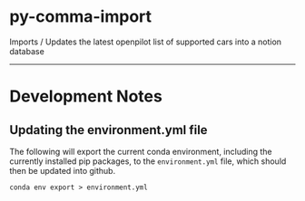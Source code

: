 # py-comma-import
Imports / Updates the latest openpilot list of supported cars into a notion database

----

# Development Notes

## Updating the environment.yml file

The following will export the current conda environment, including the currently installed pip packages, to the `environment.yml` file, which should then be updated into github.

    conda env export > environment.yml

